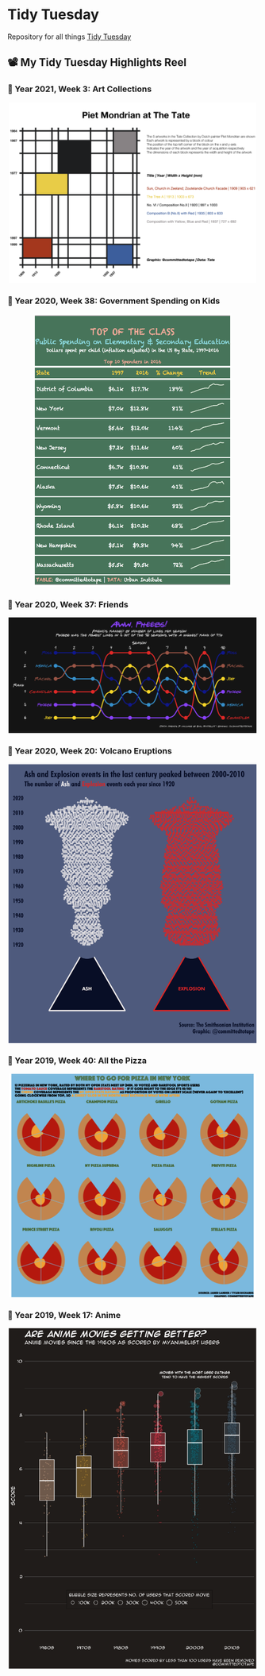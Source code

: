 # Tidy Tuesday  

Repository for all things [Tidy Tuesday](https://github.com/rfordatascience/tidytuesday)

## 📽️ My Tidy Tuesday Highlights Reel

### 🎨 Year 2021, Week 3: Art Collections 

<p align="center">
  <img width="500" height="364" src="https://github.com/committedtotape/tidy-tuesday/blob/main/2021/week3/piet_mondrian.png">
</p>

### 🏫 Year 2020, Week 38: Government Spending on Kids

<p align="center">
  <img width="400" height="550" src="https://github.com/committedtotape/tidy-tuesday/blob/main/2020/week38/education_spend.png">
</p>

### 🤣 Year 2020, Week 37: Friends

<p align="center">
  <img width="500" height="233" src="https://github.com/committedtotape/tidy-tuesday/blob/main/2020/week37/friends_lines_ranked.png">
</p>

### 🌋 Year 2020, Week 20: Volcano Eruptions

<p align="center">
  <img width="500" height="562" src="https://github.com/committedtotape/tidy-tuesday/blob/main/2020/week20/volcanic_eruptions.png">
</p>

### 🍕 Year 2019, Week 40: All the Pizza

<p align="center">
  <img width="500" height="450" src="https://github.com/committedtotape/tidy-tuesday/blob/main/2019/week40/pizza_ratings.png">
</p>

### 🎥 Year 2019, Week 17: Anime

<p align="center">
  <img width="500" height="687" src="https://github.com/committedtotape/tidy-tuesday/blob/main/2019/week17/anime%20movies.png">
</p>